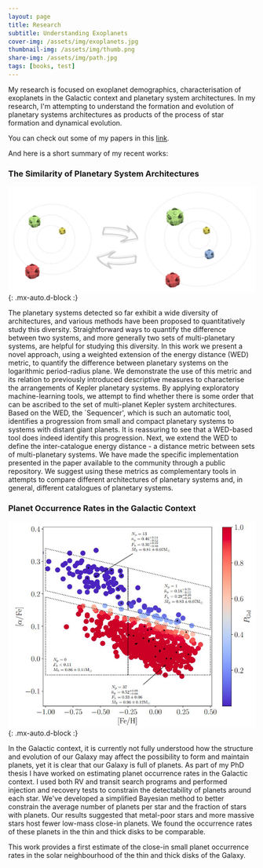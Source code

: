 ```yaml
---
layout: page
title: Research
subtitle: Understanding Exoplanets 
cover-img: /assets/img/exoplanets.jpg
thumbnail-img: /assets/img/thumb.png
share-img: /assets/img/path.jpg
tags: [books, test]
---
```


My research is focused on exoplanet demographics, characterisation of exoplanets in the Galactic context and planetary system architectures. In my research, I'm attempting to understand the formation and evolution of planetary systems architectures as products of the process of star formation and dynamical evolution.

You can check out some of my papers in this [link](https://ui.adsabs.harvard.edu/search/filter_author_facet_hier_fq_author=AND&filter_author_facet_hier_fq_author=author_facet_hier%3A%220%2FBashi%2C%20D%22&fq=%7B!type%3Daqp%20v%3D%24fq_database%7D&fq=%7B!type%3Daqp%20v%3D%24fq_author%7D&fq_author=(author_facet_hier%3A%220%2FBashi%2C%20D%22)&fq_database=database%3A%20astronomy&q=author%3A(%22bashi%22)&sort=date%20desc%2C%20bibcode%20desc&p_=0).

And here is a short summary of my recent works:

### The Similarity of Planetary System Architectures


![Crepe](/assets/img/PASSta.jpeg){: .mx-auto.d-block :}

The planetary systems detected so far exhibit a wide diversity of architectures, and various methods have been proposed to quantitatively study this diversity. Straightforward ways to quantify the difference between two systems, and more generally two sets of multi-planetary systems, are helpful for studying this diversity. In this work we present a novel approach, using a weighted extension of the energy distance (WED) metric, to quantify the difference between planetary systems on the logarithmic period-radius plane. We demonstrate the use of this metric and its relation to previously introduced descriptive measures to characterise the arrangements of Kepler planetary systems. By applying exploratory machine-learning tools, we attempt to find whether there is some order that can be ascribed to the set of multi-planet Kepler system architectures. Based on the WED, the `Sequencer', which is such an automatic tool, identifies a progression from small and compact planetary systems to systems with distant giant planets. It is reassuring to see that a WED-based tool does indeed identify this progression. Next, we extend the WED to define the inter-catalogue energy distance - a distance metric between sets of multi-planetary systems. We have made the specific implementation presented in the paper available to the community through a public repository. We suggest using these metrics as complementary tools in attempts to compare different architectures of planetary systems and, in general, different catalogues of planetary systems.

### Planet Occurrence Rates in the Galactic Context 

![Crepe](/assets/img/HARPSgalactic.jpeg){: .mx-auto.d-block :}

In the Galactic context, it is currently not fully understood how the structure and evolution of our Galaxy may affect the possibility to form and maintain planets, yet it is clear that our Galaxy is full of planets. As part of my PhD thesis I have worked on estimating planet occurrence rates in the Galactic context. I used both RV and transit search programs and performed injection and recovery tests to constrain the detectability of planets around each star. We've developed a simplified Bayesian method to better constrain the average number of planets per star and the fraction of stars with planets. Our results suggested that metal-poor stars and more massive stars host fewer low-mass close-in planets. We found the occurrence rates of these planets in the thin and thick disks to be comparable. 

This work provides a first estimate of the close-in small planet occurrence rates in the solar neighbourhood of the thin
and thick disks of the Galaxy.
